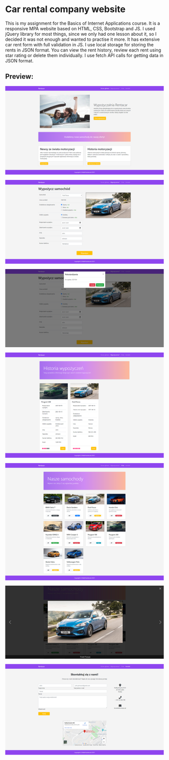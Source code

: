 # Car rental company website

This is my assignment for the Basics of Internet Applications course. It is a responsive MPA website based on HTML, CSS,
Bootstrap and JS. I used jQuery library for most things, since we only had one lesson about it, so I decided it was not
enough and wanted to practise it more. It has extensive car rent form with full validation in JS. I use local storage
for storing the rents in JSON format. You can view the rent history, review each rent using star rating or delete them
individually. I use fetch API calls for getting data in JSON format.

## Preview:

![](preview/1.png)

![](preview/2.png)

![](preview/3.png)

![](preview/4.png)

![](preview/5.png)

![](preview/6.png)

![](preview/7.png)
